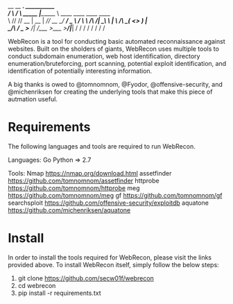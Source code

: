  __      __      ___.  __________                            
/  \    /  \ ____\_ |__\______   \ ____   ____  ____   ____  
\   \/\/   // __ \| __ \|       _// __ \_/ ___\/  _ \ /    \ 
 \        /\  ___/| \_\ \    |   \  ___/\  \__(  <_> )   |  \
  \__/\  /  \___  >___  /____|_  /\___  >\___  >____/|___|  /
       \/       \/    \/       \/     \/     \/           \/ 

WebRecon is a tool for conducting basic automated reconnaissance against websites. Built on the sholders of giants, WebRecon uses multiple tools to conduct subdomain enumeration, web host identification, directory enumeration/bruteforcing, port scanning, potential exploit identification, and identification of potentially interesting information.

A big thanks is owed to @tomnomnom, @Fyodor, @offensive-security, and @michenriksen for creating the underlying tools that make this piece of autmation useful.

# Requirements

The following languages and tools are required to run WebRecon.

Languages:
  Go
  Python => 2.7

Tools:
  Nmap            https://nmap.org/download.html
  assetfinder     https://github.com/tomnomnom/assetfinder
  httprobe        https://github.com/tomnomnom/httprobe
  meg             https://github.com/tomnomnom/meg
  gf              https://github.com/tomnomnom/gf
  searchsploit    https://github.com/offensive-security/exploitdb
  aquatone        https://github.com/michenriksen/aquatone

# Install

In order to install the tools required for WebRecon, please visit the links provided above. To install WebRecon itself, simply follow the below steps:

  1. git clone https://github.com/secw01f/webrecon
  2. cd webrecon
  3. pip install -r requirements.txt
